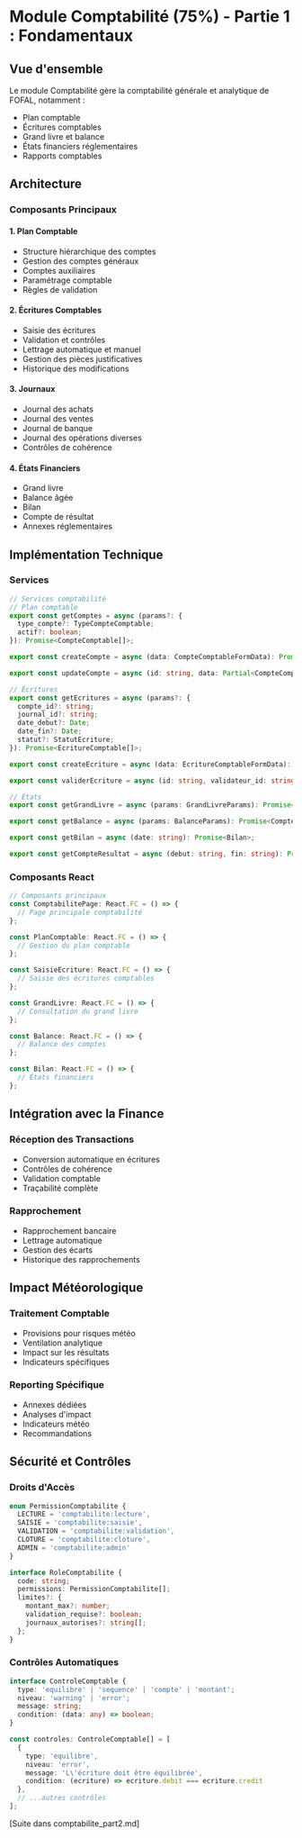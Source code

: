 # Module Comptabilité (75%) - Partie 1 : Fondamentaux

## Vue d'ensemble

Le module Comptabilité gère la comptabilité générale et analytique de FOFAL, notamment :
- Plan comptable
- Écritures comptables
- Grand livre et balance
- États financiers réglementaires
- Rapports comptables

## Architecture

### Composants Principaux

#### 1. Plan Comptable
- Structure hiérarchique des comptes
- Gestion des comptes généraux
- Comptes auxiliaires
- Paramétrage comptable
- Règles de validation

#### 2. Écritures Comptables
- Saisie des écritures
- Validation et contrôles
- Lettrage automatique et manuel
- Gestion des pièces justificatives
- Historique des modifications

#### 3. Journaux
- Journal des achats
- Journal des ventes
- Journal de banque
- Journal des opérations diverses
- Contrôles de cohérence

#### 4. États Financiers
- Grand livre
- Balance âgée
- Bilan
- Compte de résultat
- Annexes réglementaires

## Implémentation Technique

### Services
```typescript
// Services comptabilité
// Plan comptable
export const getComptes = async (params?: {
  type_compte?: TypeCompteComptable;
  actif?: boolean;
}): Promise<CompteComptable[]>;

export const createCompte = async (data: CompteComptableFormData): Promise<CompteComptable>;

export const updateCompte = async (id: string, data: Partial<CompteComptable>): Promise<CompteComptable>;

// Écritures
export const getEcritures = async (params?: {
  compte_id?: string;
  journal_id?: string;
  date_debut?: Date;
  date_fin?: Date;
  statut?: StatutEcriture;
}): Promise<EcritureComptable[]>;

export const createEcriture = async (data: EcritureComptableFormData): Promise<EcritureComptable>;

export const validerEcriture = async (id: string, validateur_id: string): Promise<EcritureComptable>;

// États
export const getGrandLivre = async (params: GrandLivreParams): Promise<LigneGrandLivre[]>;

export const getBalance = async (params: BalanceParams): Promise<CompteBalance[]>;

export const getBilan = async (date: string): Promise<Bilan>;

export const getCompteResultat = async (debut: string, fin: string): Promise<CompteResultat>;
```

### Composants React
```typescript
// Composants principaux
const ComptabilitePage: React.FC = () => {
  // Page principale comptabilité
};

const PlanComptable: React.FC = () => {
  // Gestion du plan comptable
};

const SaisieEcriture: React.FC = () => {
  // Saisie des écritures comptables
};

const GrandLivre: React.FC = () => {
  // Consultation du grand livre
};

const Balance: React.FC = () => {
  // Balance des comptes
};

const Bilan: React.FC = () => {
  // États financiers
};
```

## Intégration avec la Finance

### Réception des Transactions
- Conversion automatique en écritures
- Contrôles de cohérence
- Validation comptable
- Traçabilité complète

### Rapprochement
- Rapprochement bancaire
- Lettrage automatique
- Gestion des écarts
- Historique des rapprochements

## Impact Météorologique

### Traitement Comptable
- Provisions pour risques météo
- Ventilation analytique
- Impact sur les résultats
- Indicateurs spécifiques

### Reporting Spécifique
- Annexes dédiées
- Analyses d'impact
- Indicateurs météo
- Recommandations

## Sécurité et Contrôles

### Droits d'Accès
```typescript
enum PermissionComptabilite {
  LECTURE = 'comptabilite:lecture',
  SAISIE = 'comptabilite:saisie',
  VALIDATION = 'comptabilite:validation',
  CLOTURE = 'comptabilite:cloture',
  ADMIN = 'comptabilite:admin'
}

interface RoleComptabilite {
  code: string;
  permissions: PermissionComptabilite[];
  limites?: {
    montant_max?: number;
    validation_requise?: boolean;
    journaux_autorises?: string[];
  };
}
```

### Contrôles Automatiques
```typescript
interface ControleComptable {
  type: 'equilibre' | 'sequence' | 'compte' | 'montant';
  niveau: 'warning' | 'error';
  message: string;
  condition: (data: any) => boolean;
}

const controles: ControleComptable[] = [
  {
    type: 'equilibre',
    niveau: 'error',
    message: 'L\'écriture doit être équilibrée',
    condition: (ecriture) => ecriture.debit === ecriture.credit
  },
  // ...autres contrôles
];
```

[Suite dans comptabilite_part2.md]
